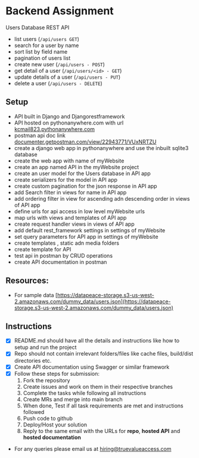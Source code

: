 # Backend Assignment

Users Database REST API

- list users (`/api/users GET`)
- search for a user by name
- sort list by field name
- pagination of users list
- create new user (`/api/users - POST`)
- get detail of a user (`/api/users/<id> - GET`)
- update details of a user (`/api/users - PUT`)
- delete a user (`/api/users - DELETE`)

## Setup 

- API built in Django and Djangorestframework
- API hosted on pythonanywhere.com with url [kcmail823.pythonanywhere.com](https://kcmail823.pythonanywhere.com)
- postman api doc link [documenter.getpostman.com/view/22943771/VUxNRTZU](https://documenter.getpostman.com/view/22943771/VUxNRTZU)
- create a django web app in pythonanywhere and use the inbuilt sqlite3 database
- create the web app with name of  myWebsite 
- create an app named API in the myWebsite project
- create an user model for the Users database in API app
- create serializers for the model in API app
- create custom pagination for the json response in API app
- add Search filter in views for name in API app
- add ordering filter in view for ascending adn descending order in views of API app
- define urls for api access in low level myWebsite urls
- map urls with views and templates of API app
- create request handler views in views of API app
- add default rest_framework settings in settings of myWebsite
- set query parameters for API app in settings of myWebsite 
- create templates , static adn media folders
- create template for API
- test api in postman by CRUD operations
- create API documentation in postman 

## Resources:

- For sample data [https://datapeace-storage.s3-us-west-2.amazonaws.com/dummy_data/users.json](https://datapeace-storage.s3-us-west-2.amazonaws.com/dummy_data/users.json)

## **Instructions**

- [x] README.md should have all the details and instructions like how to setup and run the project
- [x] Repo should not contain irrelevant folders/files like cache files, build/dist directories etc.
- [x] Create API documentation using Swagger or similar framework
- [X] Follow these steps for submission:
  1. Fork the repository
  1. Create issues and work on them in their respective branches
  1. Complete the tasks while following all instructions
  1. Create MRs and merge into main branch
  1. When done, Test if all task requirements are met and instructions followed
  1. Push code to github
  1. Deploy/Host your solution
  1. Reply to the same email with the URLs for **repo**, **hosted API** and **hosted documentation** 
- For any queries please email us at [hiring@truevalueaccess.com](mailto:hiring@truevalueaccess.com)

